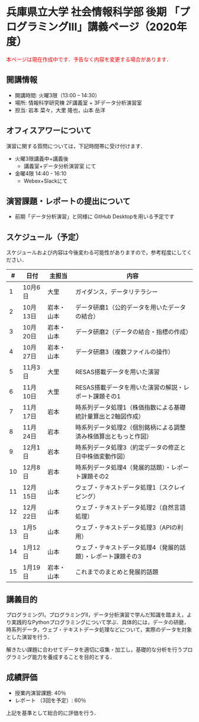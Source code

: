 # 兵庫県立大学 社会情報科学部 後期 「プログラミングIII」講義ページ（2020年度）

<span style="color:red;">本ページは現在作成中です．予告なく内容を変更する場合があります．</span>

## 開講情報
- 開講時間: 火曜3限（13:00 – 14:30）
- 場所: 情報科学研究棟 2F講義室 + 3Fデータ分析演習室
- 担当: 岩本 菜々，大里 隆也，⼭本 岳洋

## オフィスアワーについて
演習に関する質問については，下記時間帯に受け付けます．
- 火曜3限講義中+講義後
  - 講義室+データ分析演習室 にて
- 金曜4限 14:40 - 16:10
  - Webex+Slackにて

## 演習課題・レポートの提出について
- 前期「データ分析演習」と同様に GitHub Desktopを用いる予定です

## スケジュール（予定）

スケジュールおよび内容は今後変わる可能性がありますので，参考程度にしてください．


| #   | 日付     | 主担当     | 内容                                                         |
| --- | -------- | ---------- | ------------------------------------------------------------ |
| 1   | 10月6日  | 大里       | ガイダンス，データリテラシー                                 |
| 2   | 10月13日 | 岩本・山本 | データ研磨1（公的データを用いたデータの結合）                |
| 3   | 10月20日 | 岩本・山本 | データ研磨2（データの結合・指標の作成）                      |
| 4   | 10月27日 | 岩本・山本 | データ研磨3（複数ファイルの操作）                            |
| 5   | 11月3日  | 大里       | RESAS搭載データを用いた演習                                  |
| 6   | 11月10日 | 大里       | RESAS搭載データを用いた演習の解説・レポート課題その1         |
| 7   | 11月17日 | 岩本       | 時系列データ処理1（株価指数による基礎統計量算出と2軸図作成）  |
| 8   | 11月24日 | 岩本       | 時系列データ処理2（個別銘柄による調整済み株価算出ともっと作図）|
| 9   | 12月1日  | 岩本       | 時系列データ処理3（約定データの修正と日中株価変動作図）       |
| 10  | 12月8日  | 岩本       | 時系列データ処理4（発展的話題）・レポート課題その2            |
| 11  | 12月15日 | 山本       | ウェブ・テキストデータ処理1（スクレイピング）                |
| 12  | 12月22日 | 山本       | ウェブ・テキストデータ処理2（自然言語処理）                  |
| 13  | 1月5日   | 山本       | ウェブ・テキストデータ処理3（APIの利用）                     |
| 14  | 1月12日  | 山本       | ウェブ・テキストデータ処理4（発展的話題）・レポート課題その3 　|
| 15  | 1月19日  | 岩本・山本 | これまでのまとめと発展的話題 　                              |

## 講義目的
プログラミングI，プログラミングII，データ分析演習で学んだ知識を踏まえ，より実践的なPythonプログラミングについて学ぶ．具体的には，データの研磨，時系列データ，ウェブ・テキストデータ処理などについて，実際のデータを対象とした演習を行う．

解きたい課題に合わせてデータを適切に収集・加工し，基礎的な分析を行うプログラミング能力を養成することを目的とする．


## 成績評価
- 授業内演習課題: 40％
- レポート （3回を予定）: 60％

上記を基準として総合的に評価を⾏う．
